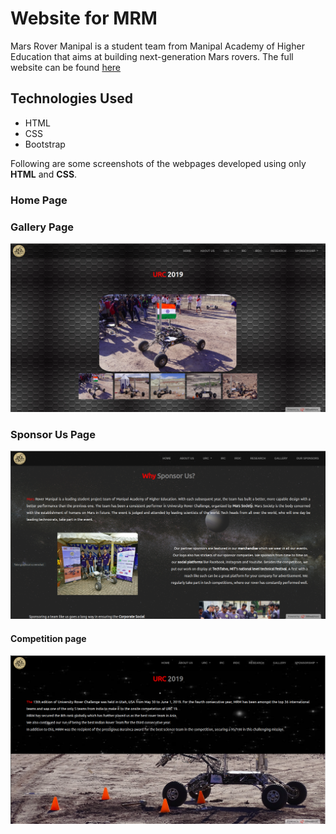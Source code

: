 # Website for MRM
Mars Rover Manipal is a student team from Manipal Academy of Higher Education that aims at building next-generation Mars rovers.
The full website can be found [here](https://mars-rover-manipal.000webhostapp.com/) 

## Technologies Used
* HTML
* CSS
* Bootstrap

Following are some screenshots of the webpages developed using only **HTML** and **CSS**.

### Home Page
### Gallery Page
![Competition](images/gallery.png)
### Sponsor Us Page
![Competition](images/sponsor.png)
#### Competition page
![Competition](images/urc.png)




